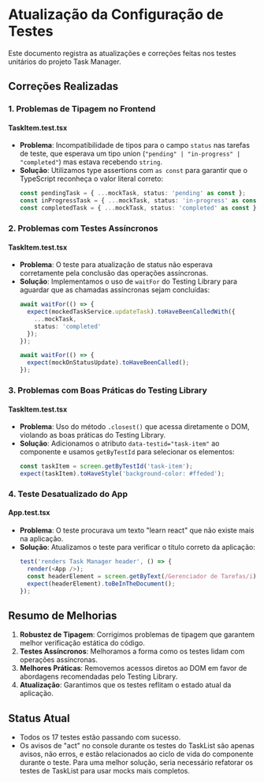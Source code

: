 # Atualização da Configuração de Testes

Este documento registra as atualizações e correções feitas nos testes unitários do projeto Task Manager.

## Correções Realizadas

### 1. Problemas de Tipagem no Frontend

#### TaskItem.test.tsx
- **Problema**: Incompatibilidade de tipos para o campo `status` nas tarefas de teste, que esperava um tipo union (`"pending" | "in-progress" | "completed"`) mas estava recebendo `string`.
- **Solução**: Utilizamos type assertions com `as const` para garantir que o TypeScript reconheça o valor literal correto:
  ```typescript
  const pendingTask = { ...mockTask, status: 'pending' as const };
  const inProgressTask = { ...mockTask, status: 'in-progress' as const };
  const completedTask = { ...mockTask, status: 'completed' as const };
  ```

### 2. Problemas com Testes Assíncronos

#### TaskItem.test.tsx
- **Problema**: O teste para atualização de status não esperava corretamente pela conclusão das operações assíncronas.
- **Solução**: Implementamos o uso de `waitFor` do Testing Library para aguardar que as chamadas assíncronas sejam concluídas:
  ```typescript
  await waitFor(() => {
    expect(mockedTaskService.updateTask).toHaveBeenCalledWith({
      ...mockTask,
      status: 'completed'
    });
  });
  
  await waitFor(() => {
    expect(mockOnStatusUpdate).toHaveBeenCalled();
  });
  ```

### 3. Problemas com Boas Práticas do Testing Library

#### TaskItem.test.tsx
- **Problema**: Uso do método `.closest()` que acessa diretamente o DOM, violando as boas práticas do Testing Library.
- **Solução**: Adicionamos o atributo `data-testid="task-item"` ao componente e usamos `getByTestId` para selecionar os elementos:
  ```typescript
  const taskItem = screen.getByTestId('task-item');
  expect(taskItem).toHaveStyle('background-color: #ffeded');
  ```

### 4. Teste Desatualizado do App

#### App.test.tsx
- **Problema**: O teste procurava um texto "learn react" que não existe mais na aplicação.
- **Solução**: Atualizamos o teste para verificar o título correto da aplicação:
  ```typescript
  test('renders Task Manager header', () => {
    render(<App />);
    const headerElement = screen.getByText(/Gerenciador de Tarefas/i);
    expect(headerElement).toBeInTheDocument();
  });
  ```

## Resumo de Melhorias

1. **Robustez de Tipagem**: Corrigimos problemas de tipagem que garantem melhor verificação estática do código.
2. **Testes Assíncronos**: Melhoramos a forma como os testes lidam com operações assíncronas.
3. **Melhores Práticas**: Removemos acessos diretos ao DOM em favor de abordagens recomendadas pelo Testing Library.
4. **Atualização**: Garantimos que os testes reflitam o estado atual da aplicação.

## Status Atual
- Todos os 17 testes estão passando com sucesso.
- Os avisos de "act" no console durante os testes do TaskList são apenas avisos, não erros, e estão relacionados ao ciclo de vida do componente durante o teste. Para uma melhor solução, seria necessário refatorar os testes de TaskList para usar mocks mais completos.
